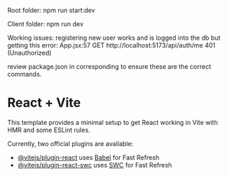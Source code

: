 Root folder: npm run start:dev

Client folder: npm run dev


Working issues:
registering new user works and is logged into the db but getting this error:
App.jsx:57 GET http://localhost:5173/api/auth/me 401 (Unauthorized)


review package.json in corresponding to ensure these are the correct commands.
# React + Vite

This template provides a minimal setup to get React working in Vite with HMR and some ESLint rules.

Currently, two official plugins are available:

- [@vitejs/plugin-react](https://github.com/vitejs/vite-plugin-react/blob/main/packages/plugin-react/README.md) uses [Babel](https://babeljs.io/) for Fast Refresh
- [@vitejs/plugin-react-swc](https://github.com/vitejs/vite-plugin-react-swc) uses [SWC](https://swc.rs/) for Fast Refresh
